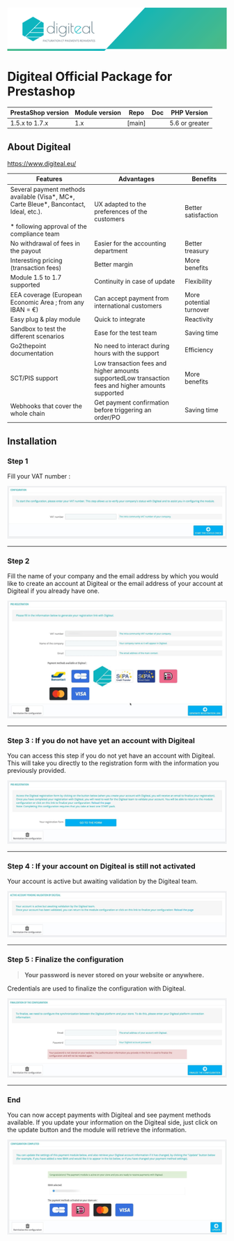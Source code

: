 <p align="center"><a href="https://www.digiteal.eu" target="_blank"><img src="https://raw.githubusercontent.com/Kixell-NicolasJardillier/art/main/digiteal/digiteal-doc-header-logo.png"></a></p>

# Digiteal Official Package for Prestashop

| PrestaShop version | Module version |  Repo               | Doc                |  PHP Version |
|--------------------|----------------|---------------------|--------------------|--------------|
| 1.5.x to 1.7.x      | 1.x            |  [main]           |                    |   5.6 or greater    |


## About Digiteal

https://www.digiteal.eu/


| Features | Advantages |  Benefits |
|--------------------|----------------|---------------------|
| Several payment methods available (Visa*, MC*, Carte Bleue*, Bancontact, Ideal, etc.).<br /><br />* following approval of the compliance team| UX adapted to the preferences of the customers | Better satisfaction |
| No withdrawal of fees in the payout| Easier for the accounting department | Better treasury |
| Interesting pricing (transaction fees)| Better margin  | More benefits |
| Module 1.5 to 1.7 supported| Continuity in case of update  | Flexibility |
| EEA coverage (European Economic Area ; from any IBAN = €) | Can accept payment from international customers | More potential turnover |
| Easy plug & play module| Quick to integrate  | Reactivity |
| Sandbox to test the different scenarios | Ease for the test team | Saving time |
| Go2thepoint documentation | No need to interact during hours with the support | Efficiency |
| SCT/PIS support | Low transaction fees and higher amounts supportedLow transaction fees and higher amounts supported | More benefits |
| Webhooks that cover the whole chain | Get payment confirmation before triggering an order/PO | Saving time |


## Installation


### Step 1 
Fill your VAT number :

<img src="https://raw.githubusercontent.com/Kixell-NicolasJardillier/art/main/digiteal/step-1.jpg">

* * *

### Step 2

Fill the name of your company and the email address by which you would like to create an account at Digiteal or the email address of your account at Digiteal if you already have one.

<img src="https://raw.githubusercontent.com/Kixell-NicolasJardillier/art/main/digiteal/step-2.jpg">

* * *

### Step 3 : If you do not have yet an account with Digiteal

You can access this step if you do not yet have an account with Digiteal. This will take you directly to the registration form with the information you previously provided.

<img src="https://raw.githubusercontent.com/Kixell-NicolasJardillier/art/main/digiteal/step-3.jpg">

* * *

### Step 4 : If your account on Digiteal is still not activated
Your account is active but awaiting validation by the Digiteal team.

<img src="https://raw.githubusercontent.com/Kixell-NicolasJardillier/art/main/digiteal/step-5.jpg">

* * *

### Step 5 : Finalize the configuration
> **Your password is never stored on your website or anywhere.**

Credentials are used to finalize the configuration with Digiteal.

<img src="https://raw.githubusercontent.com/Kixell-NicolasJardillier/art/main/digiteal/step-6.jpg">

* * *

### End

You can now accept payments with Digiteal and see payment methods available. If you update your information on the Digiteal side, just click on the update button and the module will retrieve the information.

<img src="https://raw.githubusercontent.com/Kixell-NicolasJardillier/art/main/digiteal/step-7.jpg">